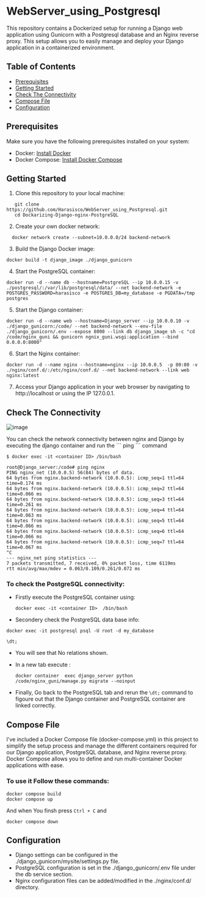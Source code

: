 # WebServer_using_Postgresql

<p>This repository contains a Dockerized setup for running a Django web application using Gunicorn with a Postgresql database and an Nginx reverse proxy. This setup allows you to easily manage and deploy your Django application in a containerized environment.</p>

## Table of Contents

- [Prerequisites](#prerequisites)
- [Getting Started](#getting-started)
- [Check The Connectivity](#check-the-connectivity)
- [Compose File](#compose-file)
- [Configuration](#configuration)

## Prerequisites

Make sure you have the following prerequisites installed on your system:

- Docker: [Install Docker](https://docs.docker.com/get-docker/)
- Docker Compose: [Install Docker Compose](https://docs.docker.com/compose/install/)

## Getting Started

1. Clone this repository to your local machine:

```shell
   git clone https://github.com/Harasisco/WebServer_using_Postgresql.git
   cd Dockarizing-Django-nginx-PostgreSQL
```

2. Create your own docker network:

```shell
  docker network create --subnet=10.0.0.0/24 backend-network
```

3. Build the Django Docker image:

```shell
docker build -t django_image ./django_gunicorn
```

4. Start the PostgreSQL container:

```shell
docker run -d --name db --hostname=PostgreSQL --ip 10.0.0.15 -v ./postgresql/:/var/lib/postgresql/data/ --net backend-network -e POSTGRES_PASSWORD=harasisco -e POSTGRES_DB=my_database -e PGDATA=/tmp postgres
```

5. Start the Django container:

```shell
docker run -d --name web --hostname=Django_server --ip 10.0.0.10 -v ./django_gunicorn:/code/ --net backend-network --env-file ./django_gunicorn/.env --expose 8000 --link db django_image sh -c "cd /code/nginx_guni && gunicorn ngnix_guni.wsgi:application --bind 0.0.0.0:8000"
```

6. Start the Nginx container:

```shell
docker run -d --name nginx --hostname=nginx --ip 10.0.0.5  -p 80:80 -v ./nginx/conf.d/:/etc/nginx/conf.d/ --net backend-network --link web nginx:latest
```

7. Access your Django application in your web browser by navigating to http://localhost or using the IP 127.0.0.1.


## Check The Connectivity

![image](https://github.com/Harasisco/WebServer_using_Postgresql/assets/87074807/faf28c32-72e8-46dc-b99d-95e964df7ceb)

<p> You can check the network connectivity between nginx and Django by executing the django container and run the ``` ping ``` command </p>

```shell
$ docker exec -it <container ID> /bin/bash
```
```shell
root@Django_server:/code# ping nginx
PING nginx_net (10.0.0.5) 56(84) bytes of data.
64 bytes from nginx.backend-network (10.0.0.5): icmp_seq=1 ttl=64 time=0.174 ms
64 bytes from nginx.backend-network (10.0.0.5): icmp_seq=2 ttl=64 time=0.066 ms
64 bytes from nginx.backend-network (10.0.0.5): icmp_seq=3 ttl=64 time=0.261 ms
64 bytes from nginx.backend-network (10.0.0.5): icmp_seq=4 ttl=64 time=0.063 ms
64 bytes from nginx.backend-network (10.0.0.5): icmp_seq=5 ttl=64 time=0.066 ms
64 bytes from nginx.backend-network (10.0.0.5): icmp_seq=6 ttl=64 time=0.066 ms
64 bytes from nginx.backend-network (10.0.0.5): icmp_seq=7 ttl=64 time=0.067 ms
^C
--- nginx_net ping statistics ---
7 packets transmitted, 7 received, 0% packet loss, time 6119ms
rtt min/avg/max/mdev = 0.063/0.109/0.261/0.072 ms

```
### To check the PostgreSQL connectivity:

  - Firstly execute the PostgreSQL container using:
    ```shell
    docker exec -it <container ID>  /bin/bash
    ```
  - Secondery check the PostgreSQL data base info:
   ```shell
   docker exec -it postgresql psql -U root -d my_database
   ```
   ```shell
   \dt;
   ```
   - You will see that No relations shown.
     
   - In a new tab execute :
     ```shell
     docker container  exec django_server python /code/nginx_guni/manage.py migrate --noinput
     ```
   - Finally, Go back to the PostgreSQL tab and rerun the ``` \dt; ``` command to figoure out that the Django container and PostgreSQL container are linked correctly.

## Compose File

<p> I've included a Docker Compose file (docker-compose.yml) in this project to simplify the setup process and manage the different containers required for our Django application, PostgreSQL database, and Nginx reverse proxy. Docker Compose allows you to define and run multi-container Docker applications with ease.</p>

### To use it Follow these commands:

```shell
docker compose build
docker compose up
```
And when You finsh press ``` Ctrl + C ``` and
```shell
docker compose down
```

## Configuration
- Django settings can be configured in the ./django_gunicorn/mysite/settings.py file.
- PostgreSQL configuration is set in the ./django_gunicorn/.env file under the db service section.
- Nginx configuration files can be added/modified in the ./nginx/conf.d/ directory.
